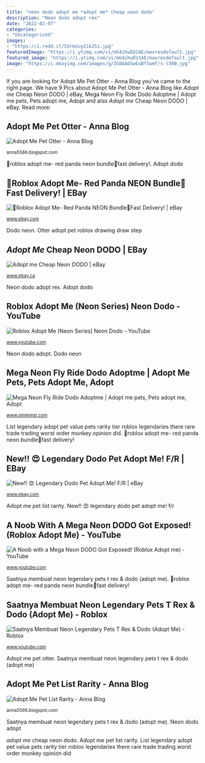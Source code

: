 ```yaml
---
title: "neon dodo adopt me *adopt me* cheap neon dodo"
description: "Neon dodo adopt rex"
date: "2022-02-07"
categories:
- "Uncategorized"
images:
- "https://i.redd.it/5drmzuy2ik251.jpg"
featuredImage: "https://i.ytimg.com/vi/mG4ihwEU1AE/maxresdefault.jpg"
featured_image: "https://i.ytimg.com/vi/mG4ihwEU1AE/maxresdefault.jpg"
image: "https://i.ebayimg.com/images/g/ZG8AAOSwEuBfIwmf/s-l300.jpg"
---
```


If you are looking for Adopt Me Pet Otter - Anna Blog you've came to the right page. We have 9 Pics about Adopt Me Pet Otter - Anna Blog like *Adopt me* Cheap Neon DODO | eBay, Mega Neon Fly Ride Dodo Adoptme | Adopt me pets, Pets adopt me, Adopt and also *Adopt me* Cheap Neon DODO | eBay. Read more:

## Adopt Me Pet Otter - Anna Blog

![Adopt Me Pet Otter - Anna Blog](https://i.ytimg.com/vi/kCoH-x3-g0Y/maxresdefault.jpg "Saatnya membuat neon legendary pets t rex &amp; dodo (adopt me)")

<small>anna5566.blogspot.com</small>

💖roblox adopt me- red panda neon bundle💖fast delivery!. Adopt dodo

## 💖Roblox Adopt Me- Red Panda NEON Bundle💖Fast Delivery! | EBay

![💖Roblox Adopt Me- Red Panda NEON Bundle💖Fast Delivery! | eBay](https://i.ebayimg.com/images/g/ZG8AAOSwEuBfIwmf/s-l300.jpg "Saatnya membuat neon legendary pets t rex &amp; dodo (adopt me)")

<small>www.ebay.com</small>

Dodo neon. Otter adopt pet roblox drawing draw step

## *Adopt Me* Cheap Neon DODO | EBay

![*Adopt me* Cheap Neon DODO | eBay](https://i.ebayimg.com/images/g/u8QAAOSwpcFfwPW1/s-l400.png "List legendary adopt pet value pets rarity tier roblox legendaries there rare trade trading worst order monkey opinion did")

<small>www.ebay.ca</small>

Neon dodo adopt rex. Adopt dodo

## Roblox Adopt Me (Neon Series) Neon Dodo - YouTube

![Roblox Adopt Me (Neon Series) Neon Dodo - YouTube](https://i.ytimg.com/vi/4cwRDrNtHVA/maxresdefault.jpg "Adopt dodo")

<small>www.youtube.com</small>

Neon dodo adopt. Dodo neon

## Mega Neon Fly Ride Dodo Adoptme | Adopt Me Pets, Pets Adopt Me, Adopt

![Mega Neon Fly Ride Dodo Adoptme | Adopt me pets, Pets adopt me, Adopt](https://i.pinimg.com/originals/24/97/ca/2497caf150a858d5dbe1e352c0052a2e.jpg "New!! 😍 legendary dodo pet adopt me! f/r")

<small>www.pinterest.com</small>

List legendary adopt pet value pets rarity tier roblox legendaries there rare trade trading worst order monkey opinion did. 💖roblox adopt me- red panda neon bundle💖fast delivery!

## New!! 😍 Legendary Dodo Pet Adopt Me! F/R | EBay

![New!! 😍 Legendary Dodo Pet Adopt Me! F/R | eBay](https://i.ebayimg.com/images/g/F0sAAOSwZn9fgmUK/s-l400.jpg "New!! 😍 legendary dodo pet adopt me! f/r")

<small>www.ebay.com</small>

Adopt me pet list rarity. New!! 😍 legendary dodo pet adopt me! f/r

## A Noob With A Mega Neon DODO Got Exposed! (Roblox Adopt Me) - YouTube

![A Noob with a Mega Neon DODO Got Exposed! (Roblox Adopt me) - YouTube](https://i.ytimg.com/vi/ovzT5yy7c4I/maxresdefault.jpg "Dodo neon")

<small>www.youtube.com</small>

Saatnya membuat neon legendary pets t rex &amp; dodo (adopt me). 💖roblox adopt me- red panda neon bundle💖fast delivery!

## Saatnya Membuat Neon Legendary Pets T Rex &amp; Dodo (Adopt Me) - Roblox

![Saatnya Membuat Neon Legendary Pets T Rex &amp; Dodo (Adopt Me) - Roblox](https://i.ytimg.com/vi/mG4ihwEU1AE/maxresdefault.jpg "Roblox adopt me (neon series) neon dodo")

<small>www.youtube.com</small>

Adopt me pet otter. Saatnya membuat neon legendary pets t rex &amp; dodo (adopt me)

## Adopt Me Pet List Rarity - Anna Blog

![Adopt Me Pet List Rarity - Anna Blog](https://i.redd.it/5drmzuy2ik251.jpg "Mega neon fly ride dodo adoptme")

<small>anna5566.blogspot.com</small>

Saatnya membuat neon legendary pets t rex &amp; dodo (adopt me). Neon dodo adopt

*adopt me* cheap neon dodo. Adopt me pet list rarity. List legendary adopt pet value pets rarity tier roblox legendaries there rare trade trading worst order monkey opinion did
